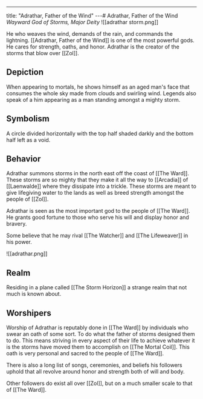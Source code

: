 ---
title: "Adrathar, Father of the Wind"
---# Adrathar, Father of the Wind
*Wayward God of Storms, Major Deity*
![[adrathar storm.png]]

He who weaves the wind, demands of the rain, and commands the lightning. [[Adrathar, Father of the Wind]] is one of the most powerful gods. He cares for strength, oaths, and honor. Adrathar is the creator of the storms that blow over [[Zol]].

## Depiction
When appearing to mortals, he shows himself as an aged man's face that consumes the whole sky made from clouds and swirling wind. Legends also speak of a him appearing as a man standing amongst a mighty storm.

## Symbolism
A circle divided horizontally with the top half shaded darkly and the bottom half left as a void.

## Behavior
Adrathar summons storms in the north east off the coast of [[The Ward]]. These storms are so mighty that they make it all the way to [[Arcadia]] of [[Laenwalde]] where they dissipate into a trickle. These storms are meant to give lifegiving water to the lands as well as breed strength amongst the people of [[Zol]]. 

Adrathar is seen as the most important god to the people of [[The Ward]]. He grants good fortune to those who serve his will and display honor and bravery.

Some believe that he may rival [[The Watcher]] and [[The Lifeweaver]] in his power.

![[adrathar.png]]

## Realm
Residing in a plane called [[The Storm Horizon]] a strange realm that not much is known about.

## Worshipers
Worship of Adrathar is reputably done in [[The Ward]] by individuals who swear an oath of some sort. To do what the father of storms designed them to do. This means striving in every aspect of their life to achieve whatever it is the storms have moved them to accomplish on [[The Mortal Coil]]. This oath is very personal and sacred to the people of [[The Ward]].

There is also a long list of songs, ceremonies, and beliefs his followers uphold that all revolve around honor and strength both of will and body.

Other followers do exist all over [[Zol]], but on a much smaller scale to that of [[The Ward]].